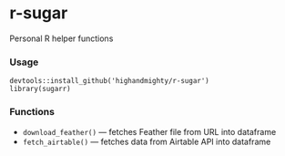 # r-sugar
Personal R helper functions

### Usage
```
devtools::install_github('highandmighty/r-sugar')
library(sugarr)
```

### Functions
- `download_feather()` — fetches Feather file from URL into dataframe
- `fetch_airtable()` — fetches data from Airtable API into dataframe

